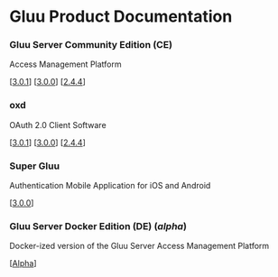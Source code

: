# Gluu Product Documentation

### Gluu Server Community Edition (CE) 
Access Management Platform
		
[[3.0.1](./ce/3.0.1)]		[[3.0.0](./ce/3.0.0)] 		[[2.4.4](./ce/2.4.4)]


### oxd 
OAuth 2.0 Client Software

[[3.0.1](./oxd/latest)]  [[3.0.0](./oxd/3.0.0)]     [[2.4.4](./oxd/2.4.4)]


### Super Gluu 
Authentication Mobile Application for iOS and Android

[[3.0.0](./supergluu/3.0.0)]


### Gluu Server Docker Edition (DE) (*alpha*)
Docker-ized version of the Gluu Server Access Management Platform  

[[Alpha](./de/alpha)]


